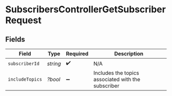 # SubscribersControllerGetSubscriberRequest


## Fields

| Field                                              | Type                                               | Required                                           | Description                                        |
| -------------------------------------------------- | -------------------------------------------------- | -------------------------------------------------- | -------------------------------------------------- |
| `subscriberId`                                     | *string*                                           | :heavy_check_mark:                                 | N/A                                                |
| `includeTopics`                                    | *?bool*                                            | :heavy_minus_sign:                                 | Includes the topics associated with the subscriber |